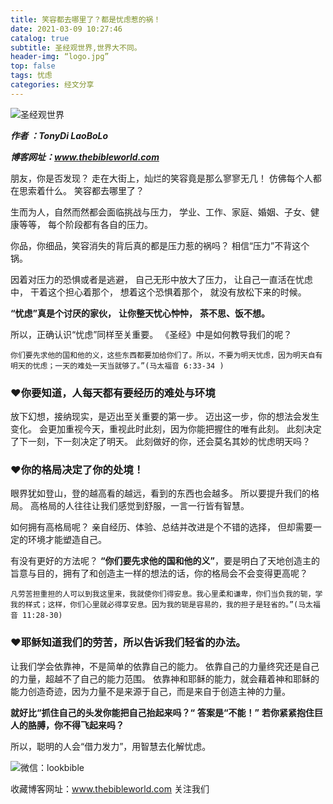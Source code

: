 ```yaml
---
title: 笑容都去哪里了？都是忧虑惹的祸！
date: 2021-03-09 10:27:46
catalog: true
subtitle: 圣经观世界,世界大不同。
header-img: “logo.jpg”
top: false
tags: 忧虑
categories: 经文分享
---
```


![圣经观世界](https://s3.ax1x.com/2021/02/20/y4hkB4.md.jpg)

***作者 ：TonyDi LaoBoLo***

***博客网址：www.thebibleworld.com*** 



朋友，你是否发现？
走在大街上，灿烂的笑容竟是那么寥寥无几！
仿佛每个人都在思索着什么。
笑容都去哪里了？

生而为人，自然而然都会面临挑战与压力，
学业、工作、家庭、婚姻、子女、健康等等，
每个阶段都有各自的压力。

你品，你细品，笑容消失的背后真的都是压力惹的祸吗？
相信“压力”不背这个锅。

因着对压力的恐惧或者是逃避，
自己无形中放大了压力，
让自己一直活在忧虑中，
干着这个担心着那个，
想着这个恐惧着那个，
就没有放松下来的时候。

**“忧虑”真是个讨厌的家伙，**
**让你整天忧心忡忡，**
**茶不思、饭不想。**

所以，正确认识“忧虑”同样至关重要。
《圣经》中是如何教导我们的呢？



`你们要先求他的国和他的义，这些东西都要加给你们了。所以，不要为明天忧虑，因为明天自有明天的忧虑；一天的难处一天当就够了。”(马太福音 6:33-34 )`

### ♥你要知道，人每天都有要经历的难处与环境

放下幻想，接纳现实，是迈出至关重要的第一步。
迈出这一步，你的想法会发生变化。
会更加重视今天，重视此时此刻，因为你能把握住的唯有此刻。
此刻决定了下一刻，下一刻决定了明天。
此刻做好的你，还会莫名其妙的忧虑明天吗？



### ♥你的格局决定了你的处境！

眼界犹如登山，登的越高看的越远，看到的东西也会越多。
所以要提升我们的格局。
高格局的人往往让我们感觉到舒服，一言一行皆有智慧。

如何拥有高格局呢？
亲自经历、体验、总结并改进是个不错的选择，
但却需要一定的环境才能塑造自己。

有没有更好的方法呢？
**“你们要先求他的国和他的义”**，要是明白了天地创造主的旨意与目的，拥有了和创造主一样的想法的话，你的格局会不会变得更高呢？



`凡劳苦担重担的人可以到我这里来，我就使你们得安息。我心里柔和谦卑，你们当负我的轭，学我的样式；这样，你们心里就必得享安息。因为我的轭是容易的，我的担子是轻省的。”(马太福音 11:28-30)`

### ♥耶稣知道我们的劳苦，所以告诉我们轻省的办法。

让我们学会依靠神，不是简单的依靠自己的能力。
依靠自己的力量终究还是自己的力量，超越不了自己的能力范围。
依靠神和耶稣的能力，就会藉着神和耶稣的能力创造奇迹，因为力量不是来源于自己，而是来自于创造主神的力量。

**就好比“抓住自己的头发你能把自己抬起来吗？“**
**答案是“不能！”**
**若你紧紧抱住巨人的胳膊，你不得飞起来吗？**

所以，聪明的人会“借力发力”，用智慧去化解忧虑。



![微信：lookbible](https://s3.ax1x.com/2021/02/20/y4hAHJ.jpg)

收藏博客网址：www.thebibleworld.com 关注我们